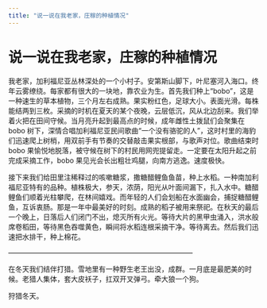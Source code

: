 ```yaml
---
title: "说一说在我老家，庄稼的种植情况"
---
```

# 说一说在我老家，庄稼的种植情况

我老家，加利福尼亚丛林深处的一个小村子。安第斯山脚下，叶尼塞河入海口。终年云雾缭绕。每家都有很大的一块地，靠农业为生。首先我们种上“bobo”，这是一种速生的草本植物，三个月左右成熟。果实粉红色，足球大小。表面光滑。每株能结两到三枚。采摘的时机在夏天的某个夜晚，云层低沉，风从北边刮来。我们举着火把在田间守候。当月亮升起到最高点的时候，成年雌性土拨鼠们会聚集在 bobo 树下，深情合唱加利福尼亚民间歌曲“一个没有骆驼的人”，这时村里的海豹们迅速爬上树梢，用双前手有节奏的交替敲击果实根部，与歌声对位。歌曲结束时 bobo 果愉悦地脱落，被守候在树下的村民用网兜提留走。一定要在太阳升起之前完成采摘工作，bobo 果见光会长出粗壮鸡腿，向南方逃逸。速度极快。

接下来我们给田里注稀释过的咳嗽糖浆，撒糖醋鲤鱼鱼苗，种上水稻。一种南加利福尼亚特有的品种。植株极大，参天，浓荫，阳光从叶面间漏下，扎入水中。糖醋鲤鱼们顺着光柱攀爬，在林间嬉戏。而年轻的人们会划船在水面幽会，捕捉糖醋鲤鱼，互诉衷肠。那是一年中最美好的时刻。成熟的稻子被用来祭祀。在秋天的最后一个晚上，日落后人们闭门不出，熄灭所有火光。等待大片的黑甲虫涌入，洪水般席卷稻田，等待黑色吞噬黄色，瞬间将水稻连根采摘干净。等待离去。然后我们迅速把水排干，种上棉花。

——————————————————————————–

在冬天我们结伴打猎。雪地里有一种野生老王出没，成群。一月底是最肥美的时候。老猎人集体，套大皮袄子，扛双开叉弹弓。牵大狼一个狗。

狩猎冬天。


